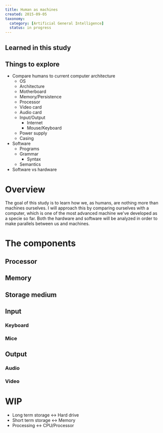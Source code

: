```yaml
---
title: Human as machines
created: 2015-09-05
taxonomy:
  category: [Artificial General Intelligence]
  status: in progress
---
```


## Learned in this study

## Things to explore

* Compare humans to current computer architecture
	* OS
	* Architecture
	* Motherboard
	* Memory/Persistence
	* Processor
	* Video card
	* Audio card
	* Input/Output
		* Internet
		* Mouse/Keyboard
	* Power supply
	* Casing
* Software
	* Programs
	* Grammar
		* Syntax
	* Semantics
* Software vs hardware

# Overview

The goal of this study is to learn how we, as humans, are nothing more than machines ourselves. I will approach this by comparing ourselves with a computer, which is one of the most advanced machine we've developed as a specie so far. Both the hardware and software will be analyzed in order to make parallels between us and machines.

# The components

## Processor

## Memory

## Storage medium

## Input

### Keyboard

### Mice

## Output

### Audio

### Video

# WIP

* Long term storage <-> Hard drive
* Short term storage <-> Memory
* Processing <-> CPU/Processor
